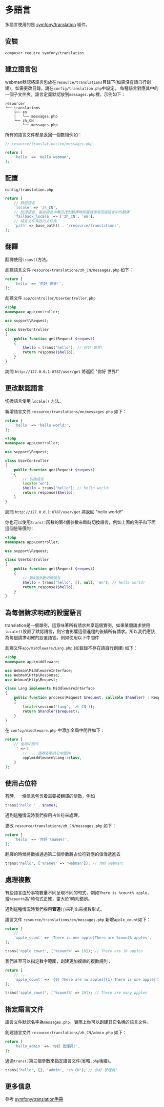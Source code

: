 # 多語言

多語言使用的是 [symfony/translation](https://github.com/symfony/translation) 組件。

## 安裝
```
composer require symfony/translation
```

## 建立語言包
webman默認將語言包放在`resource/translations`目錄下(如果沒有請自行創建)，如需更改目錄，請在`config/translation.php`中設定。
每種語言對應其中的一個子文件夾，語言定義默認放到`messages.php`裡。示例如下：
```
resource/
└── translations
    ├── en
    │   └── messages.php
    └── zh_CN
        └── messages.php
```

所有的語言文件都是返回一個數組例如：
```php
// resource/translations/en/messages.php

return [
    'hello' => 'Hello webman',
];
```

## 配置

`config/translation.php`

```php
return [
    // 默認語言
    'locale' => 'zh_CN',
    // 回退語言，當前語言中無法找到翻譯時則嘗試使用回退語言中的翻譯
    'fallback_locale' => ['zh_CN', 'en'],
    // 語言文件存放的文件夾
    'path' => base_path() . '/resource/translations',
];
```

## 翻譯

翻譯使用`trans()`方法。

創建語言文件 `resource/translations/zh_CN/messages.php` 如下：
```php
return [
    'hello' => '你好 世界!',
];
```

創建文件 `app/controller/UserController.php`
```php
<?php
namespace app\controller;

use support\Request;

class UserController
{
    public function get(Request $request)
    {
        $hello = trans('hello'); // 你好 世界!
        return response($hello);
    }
}
```

訪問 `http://127.0.0.1:8787/user/get` 將返回 "你好 世界!"

## 更改默認語言

切換語言使用 `locale()` 方法。

新增語言文件 `resource/translations/en/messages.php` 如下：
```php
return [
    'hello' => 'hello world!',
];
```

```php
<?php
namespace app\controller;

use support\Request;

class UserController
{
    public function get(Request $request)
    {
        // 切換語言
        locale('en');
        $hello = trans('hello'); // hello world!
        return response($hello);
    }
}
```
訪問 `http://127.0.0.1:8787/user/get` 將返回 "hello world!"

你也可以使用`trans()`函數的第4個參數來臨時切換語言，例如上面的例子和下面這個是等價的：
```php
<?php
namespace app\controller;

use support\Request;

class UserController
{
    public function get(Request $request)
    {
        // 第4個參數切換語言
        $hello = trans('hello', [], null, 'en'); // hello world!
        return response($hello);
    }
}
```

## 為每個請求明確的設置語言
translation是一個單例，這意味著所有請求共享這個實例，如果某個請求使用`locale()`設置了默認語言，則它會影響這個進程的後續所有請求。所以我們應該為每個請求明確的設置語言。例如使用以下中間件

創建文件`app/middleware/Lang.php` (如目錄不存在請自行創建) 如下：
```php
<?php
namespace app\middleware;

use Webman\MiddlewareInterface;
use Webman\Http\Response;
use Webman\Http\Request;

class Lang implements MiddlewareInterface
{
    public function process(Request $request, callable $handler) : Response
    {
        locale(session('lang', 'zh_CN'));
        return $handler($request);
    }
}
```

在 `config/middleware.php` 中添加全局中間件如下：
```php
return [
    // 全局中間件
    '' => [
        // ... 這裡省略其它中間件
        app\middleware\Lang::class,
    ]
];
```


## 使用占位符
有時，一條信息包含着需要被翻譯的變數，例如
```php
trans('hello ' . $name);
```
遇到這種情況時我們採用占位符來處理。

更改 `resource/translations/zh_CN/messages.php` 如下：
```php
return [
    'hello' => '你好 %name%!',
];
```
翻譯的時候將數據通過第二個參數將占位符對應的值傳遞進去
```php
trans('hello', ['%name%' => 'webman']); // 你好 webman!
```

## 處理複數
有些語言由於事物數量不同呈現不同的句式，例如`There is %count% apple`，當`%count%`為1時句式正確，當大於1時則錯誤。

遇到這種情況時我們採用**管道**(`|`)來列出來複數形式。

語言文件 `resource/translations/en/messages.php` 新增`apple_count`如下：
```php
return [
    // ...
    'apple_count' => 'There is one apple|There are %count% apples',
];
```

```php
trans('apple_count', ['%count%' => 10]); // There are 10 apples
```

我們甚至可以指定數字範圍，創建更加複雜的複數規則：
```php
return [
    // ...
    'apple_count' => '{0} There are no apples|{1} There is one apple|]1,19] There are %count% apples|[20,Inf[ There are many apples'
];
```

```php
trans('apple_count', ['%count%' => 20]); // There are many apples
```

## 指定語言文件

語言文件默認名字為`messages.php`，實際上你可以創建其它名稱的語言文件。

創建語言文件 `resource/translations/zh_CN/admin.php` 如下：
```php
return [
    'hello_admin' => '你好 管理員!',
];
```

通過`trans()`第三個參數來指定語言文件(省略`.php`後綴)。
```php
trans('hello', [], 'admin', 'zh_CN'); // 你好 管理員!
```

## 更多信息
參考 [symfony/translation手冊](https://symfony.com/doc/current/translation.html)